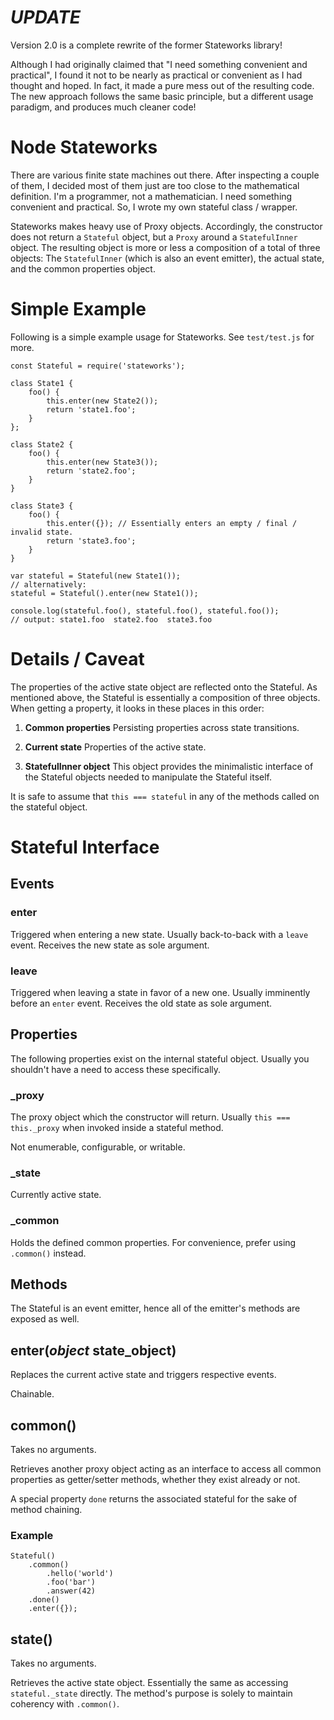 # *UPDATE*

Version 2.0 is a complete rewrite of the former Stateworks library!

Although I had originally claimed that "I need something convenient and practical",
I found it not to be nearly as practical or convenient as I had thought and hoped.
In fact, it made a pure mess out of the resulting code. The new approach follows
the same basic principle, but a different usage paradigm, and produces much cleaner
code!

# Node Stateworks

There are various finite state machines out there. After inspecting a couple of
them, I decided most of them just are too close to the mathematical definition.
I'm a programmer, not a mathematician. I need something convenient and
practical. So, I wrote my own stateful class / wrapper.

Stateworks makes heavy use of Proxy objects. Accordingly, the constructor does
not return a `Stateful` object, but a `Proxy` around a `StatefulInner` object.
The resulting object is more or less a composition of a total of three objects:
The `StatefulInner` (which is also an event emitter), the actual state, and
the common properties object.

# Simple Example

Following is a simple example usage for Stateworks. See `test/test.js` for more.

    const Stateful = require('stateworks');
    
    class State1 {
        foo() {
            this.enter(new State2());
            return 'state1.foo';
        }
    };
    
    class State2 {
        foo() {
            this.enter(new State3());
            return 'state2.foo';
        }
    }
    
    class State3 {
        foo() {
            this.enter({}); // Essentially enters an empty / final / invalid state.
            return 'state3.foo';
        }
    }
    
    var stateful = Stateful(new State1());
    // alternatively:
    stateful = Stateful().enter(new State1());
    
    console.log(stateful.foo(), stateful.foo(), stateful.foo());
    // output: state1.foo  state2.foo  state3.foo

# Details / Caveat

The properties of the active state object are reflected onto the Stateful. As
mentioned above, the Stateful is essentially a composition of three objects.
When getting a property, it looks in these places in this order:

1. **Common properties**
   Persisting properties across state transitions.

2. **Current state**
   Properties of the active state.
   
3. **StatefulInner object**
   This object provides the minimalistic interface of the Stateful objects needed
   to manipulate the Stateful itself.
   
It is safe to assume that `this === stateful` in any of the methods called on
the stateful object.


# Stateful Interface

## Events

### enter

Triggered when entering a new state. Usually back-to-back with a `leave` event.
Receives the new state as sole argument.

### leave

Triggered when leaving a state in favor of a new one. Usually imminently before
an `enter` event. Receives the old state as sole argument.

## Properties

The following properties exist on the internal stateful object. Usually you
shouldn't have a need to access these specifically.

### _proxy

The proxy object which the constructor will return. Usually `this === this._proxy`
when invoked inside a stateful method.

Not enumerable, configurable, or writable.

### _state

Currently active state.

### _common

Holds the defined common properties. For convenience, prefer using `.common()`
instead.

## Methods

The Stateful is an event emitter, hence all of the emitter's methods are exposed
as well.

## enter(*object* state_object)

Replaces the current active state and triggers respective events.

Chainable.

## common()

Takes no arguments.

Retrieves another proxy object acting as an interface to access all common
properties as getter/setter methods, whether they exist already or not.

A special property `done` returns the associated stateful for the sake of method
chaining.

### Example

    Stateful()
        .common()
            .hello('world')
            .foo('bar')
            .answer(42)
        .done()
        .enter({});

## state()

Takes no arguments.

Retrieves the active state object. Essentially the same as accessing
`stateful._state` directly. The method's purpose is solely to maintain coherency
with `.common()`.
